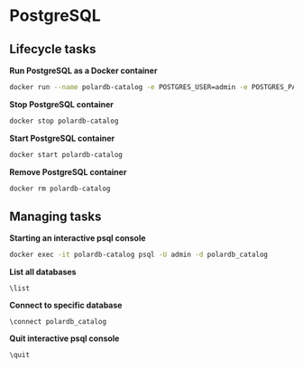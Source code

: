 # PostgreSQL

## Lifecycle tasks

**Run PostgreSQL as a Docker container**

```bash
docker run --name polardb-catalog -e POSTGRES_USER=admin -e POSTGRES_PASSWORD=admin -e POSTGRES_DB=polardb_catalog -p 5432:5432 -d postgres:13
```

**Stop PostgreSQL container**

```bash
docker stop polardb-catalog
```

**Start PostgreSQL container**

```bash
docker start polardb-catalog
```

**Remove PostgreSQL container**

```bash
docker rm polardb-catalog
```

## Managing tasks

**Starting an interactive psql console**

```bash
docker exec -it polardb-catalog psql -U admin -d polardb_catalog
```

**List all databases**

```
\list
```

**Connect to specific database**

```
\connect polardb_catalog
```

**Quit interactive psql console**

```
\quit
```
